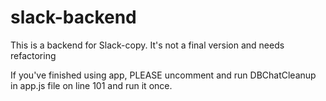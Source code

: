 # slack-backend

This is a backend for Slack-copy. It's not a final version and needs refactoring

If you've finished using app, PLEASE uncomment and run DBChatCleanup in app.js file on line 101 and run it once.
